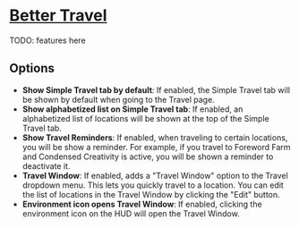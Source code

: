 # [Better Travel](https://www.mousehuntgame.com/preferences.php?tab=mousehunt-improved-settings#mousehunt-improved-settings-better-better-travel)

TODO: features here

## Options

- **Show Simple Travel tab by default**: If enabled, the Simple Travel tab will be shown by default when going to the Travel page.
- **Show alphabetized list on Simple Travel tab**: If enabled, an alphabetized list of locations will be shown at the top of the Simple Travel tab.
- **Show Travel Reminders**: If enabled, when traveling to certain locations, you will be show a reminder. For example, if you travel to Foreword Farm and Condensed Creativity is active, you will be shown a reminder to deactivate it.
- **Travel Window**: If enabled, adds a "Travel Window" option to the Travel dropdown menu. This lets you quickly travel to a location. You can edit the list of locations in the Travel Window by clicking the "Edit" button.
- **Environment icon opens Travel Window**: If enabled, clicking the environment icon on the HUD will open the Travel Window.
